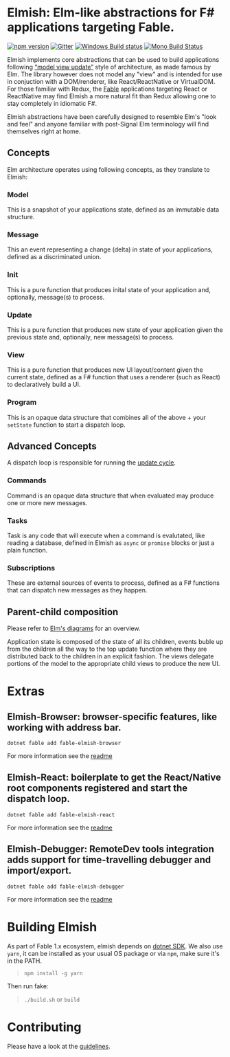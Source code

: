 Elmish: Elm-like abstractions for F# applications targeting Fable.
=======

[![npm version](https://badge.fury.io/js/fable-elmish.svg)](https://badge.fury.io/js/fable-elmish)
[![Gitter](https://badges.gitter.im/gitterHQ/gitter.svg)](https://gitter.im/fable-compiler/Fable)
[![Windows Build status](https://ci.appveyor.com/api/projects/status/fdb2fxf2h9bd719r?svg=true)](https://ci.appveyor.com/project/et1975/fable-elmish)
[![Mono Build Status](https://travis-ci.org/fable-elmish/elmish.svg "Mono Build Status")](https://travis-ci.org/fable-elmish/elmish)


Elmish implements core abstractions that can be used to build applications following [“model view update”](http://www.elm-tutorial.org/en/02-elm-arch/01-introduction.html) style of architecture, as made famous by Elm.
The library however does not model any "view" and is intended for use in conjuction with a DOM/renderer, like React/ReactNative or VirtualDOM.
For those familiar with Redux, the [Fable](https://github.com/fable-compiler) applications targeting React or ReactNative may find Elmish a more natural fit than Redux allowing one to stay completely in idiomatic F#.

Elmish abstractions have been carefully designed to resemble Elm's "look and feel" and anyone familiar with post-Signal Elm terminology will find themselves right at home.

## Concepts

Elm architecture operates using following concepts, as they translate to Elmish:

### Model
This is a snapshot of your applications state, defined as an immutable data structure.

### Message
This an event representing a change (delta) in state of your applications, defined as a discriminated union.

### Init
This is a pure function that produces inital state of your application and, optionally, message(s) to process.

### Update
This is a pure function that produces new state of your application given the previous state and, optionally, new message(s) to process.

### View
This is a pure function that produces new UI layout/content given the current state, defined as a F# function that uses a renderer (such as React) to declaratively build a UI.

### Program
This is an opaque data structure that combines all of the above + your `setState` function to start a dispatch loop.


## Advanced Concepts
A dispatch loop is responsible for running the [update cycle](http://www.elm-tutorial.org/en/02-elm-arch/04-flow.html).

### Commands
Command is an opaque data structure that when evaluated may produce one or more new messages.

### Tasks
Task is any code that will execute when a command is evalutated, like reading a database, defined in Elmish as `async` or `promise` blocks or just a plain function.

### Subscriptions
These are external sources of events to process, defined as a F# functions that can dispatch new messages as they happen.

## Parent-child composition
Please refer to [Elm's diagrams](https://www.elm-tutorial.org/en-v01/02-elm-arch/08-composing-3.html) for an overview.

Application state is composed of the state of all its children, events buble up from the children all the way to the top update function where they are distributed back to the children in an explicit fashion.
The views delegate portions of the model to the appropriate child views to produce the new UI.


Extras
=======

## Elmish-Browser: browser-specific features, like working with address bar.
`dotnet fable add fable-elmish-browser`

For more information see the [readme](https://github.com/fable-elmish/browser/blob/master/README.md)

## Elmish-React: boilerplate to get the React/Native root components registered and start the dispatch loop.
`dotnet fable add fable-elmish-react`

For more information see the [readme](https://github.com/fable-elmish/react/blob/master/README.md)

## Elmish-Debugger: RemoteDev tools integration adds support for time-travelling debugger and import/export.
`dotnet fable add fable-elmish-debugger`

For more information see the [readme](https://github.com/fable-elmish/debugger/blob/master/README.md)


Building Elmish
=======
As part of Fable 1.x ecosystem, elmish depends on [dotnet SDK](https://www.microsoft.com/net/download/core).
We also use `yarn`, it can be installed as your usual OS package or via `npm`, make sure it's in the PATH.
> `npm install -g yarn`

Then run fake:
> `./build.sh` or `build`


Contributing
=======
Please have a look at the [guidelines](https://github.com/fable-elmish/debugger/blob/master/.github/CONTRIBUTING.md).

